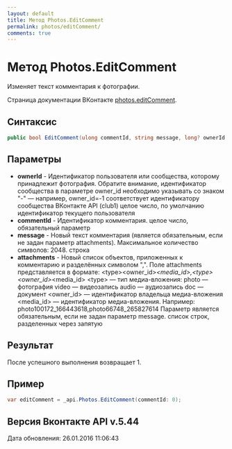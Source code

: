 ```yaml
---
layout: default
title: Метод Photos.EditComment
permalink: photos/editComment/
comments: true
---
```

# Метод Photos.EditComment
Изменяет текст комментария к фотографии.

Страница документации ВКонтакте [photos.editComment](https://vk.com/dev/photos.editComment).

## Синтаксис
``` csharp
public bool EditComment(ulong commentId, string message, long? ownerId = null, IEnumerable<MediaAttachment> attachments = null)
```

## Параметры
+ **ownerId** - Идентификатор пользователя или сообщества, которому принадлежит фотография. Обратите внимание, идентификатор сообщества в параметре owner_id необходимо указывать со знаком "-" — например, owner_id=-1 соответствует идентификатору сообщества ВКонтакте API (club1)  целое число, по умолчанию идентификатор текущего пользователя
+ **commentId** - Идентификатор комментария. целое число, обязательный параметр
+ **message** - Новый текст комментария (является обязательным, если не задан параметр attachments).  Максимальное количество символов: 2048. строка
+ **attachments** - Новый список объектов, приложенных к комментарию и разделённых символом ",". Поле attachments представляется в формате: &lt;type&gt;&lt;owner_id&gt;_&lt;media_id&gt;,&lt;type&gt;&lt;owner_id&gt;_&lt;media_id&gt; &lt;type&gt; — тип медиа-вложения: photo — фотография  video — видеозапись  audio — аудиозапись  doc — документ &lt;owner_id&gt; — идентификатор владельца медиа-вложения  &lt;media_id&gt; — идентификатор медиа-вложения.   Например: photo100172_166443618,photo66748_265827614 Параметр является обязательным, если не задан параметр message. список строк, разделенных через запятую

## Результат
После успешного выполнения возвращает 1.

## Пример
``` csharp
var editComment = _api.Photos.EditComment(commentId: 0);
```

## Версия Вконтакте API v.5.44
Дата обновления: 26.01.2016 11:06:43
